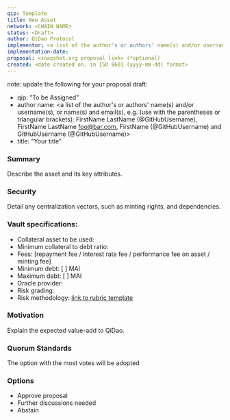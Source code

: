 ```yaml
---
qip: Template
title: New Asset
network: <CHAIN NAME>
status: <Draft>
author: QiDao Protocol
implementor: <a list of the author's or authors' name(s) and/or username(s), or name(s) and email(s), e.g. (use with the parentheses or triangular brackets): FirstName LastName (@GitHubUsername), FirstName LastName <foo@bar.com>, FirstName (@GitHubUsername) and GitHubUsername (@GitHubUsername)>
implementation-date:
proposal: <snapshot.org proposal link> (*optional)
created: <date created on, in ISO 8601 (yyyy-mm-dd) format>
---
```


note: update the following for your proposal draft:
* qip: "To be Assigned"
* author name: <a list of the author's or authors' name(s) and/or username(s), or name(s) and email(s), e.g. (use with the parentheses or triangular brackets): FirstName LastName (@GitHubUsername), FirstName LastName <foo@bar.com>, FirstName (@GitHubUsername) and GitHubUsername (@GitHubUsername)>
* title: "Your title"

### Summary

Describe the asset and its key attributes.

### Security

Detail any centralization vectors, such as minting rights, and dependencies.

### Vault specifications:

* Collateral asset to be used:
* Minimum collateral to debt ratio:
* Fees: [repayment fee / interest rate fee / performance fee on asset / minting fee]
* Minimum debt: [ ] MAI
* Maximum debt: [ ] MAI
* Oracle provider:
* Risk grading: 
* Risk methodology: [link to rubric template](https://docs.google.com/spreadsheets/d/1uvRFiN5FNr4OUKdsueFbnrQhx1lMdf1FfXRw1tnIXJE/edit?usp=sharing)

### Motivation

Explain the expected value-add to QiDao.

### Quorum Standards

The option with the most votes will be adopted

### Options

* Approve proposal
* Further discussions needed
* Abstain

